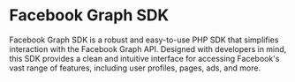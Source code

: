 # Facebook Graph SDK
Facebook Graph SDK is a robust and easy-to-use PHP SDK that simplifies interaction with the Facebook Graph API. Designed with developers in mind, this SDK provides a clean and intuitive interface for accessing Facebook's vast range of features, including user profiles, pages, ads, and more. 
